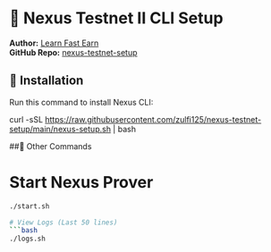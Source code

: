 # 🚀 Nexus Testnet II CLI Setup  
**Author:** [Learn Fast Earn](https://www.youtube.com/@LearnFastEarn2.0)  
**GitHub Repo:** [nexus-testnet-setup](https://github.com/zulfi125/nexus-testnet-setup)  




## 📜 Installation  
Run this command to install Nexus CLI:  

curl -sSL https://raw.githubusercontent.com/zulfi125/nexus-testnet-setup/main/nexus-setup.sh | bash



##🔹 Other Commands
# Start Nexus Prover
```bash
./start.sh

# View Logs (Last 50 lines)
```bash
./logs.sh
